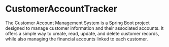 # CustomerAccountTracker

The Customer Account Management System is a Spring Boot project designed to manage customer information and their associated accounts. It offers a simple way to create, read, update, and delete customer records, while also managing the financial accounts linked to each customer.
